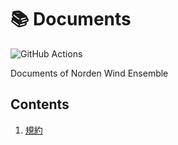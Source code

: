 # :books: Documents

![GitHub Actions](https://github.com/nordenwinds/documents/actions/workflows/main.yaml/badge.svg)

Documents of Norden Wind Ensemble

## Contents

1. [規約](docs/regulations.md)
